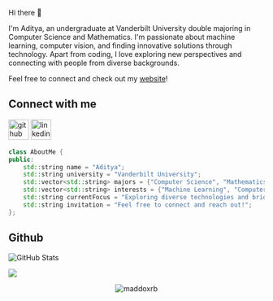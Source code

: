 Hi there 👋

I'm Aditya, an undergraduate at Vanderbilt University double majoring in Computer Science and Mathematics. I'm passionate about machine learning, computer vision, and finding innovative solutions through technology. Apart from coding, I love exploring new perspectives and connecting with people from diverse backgrounds. 

Feel free to connect and check out my [website](https://aditya-shrey.github.io/)!

## Connect with me
[<img src='https://cdn.jsdelivr.net/npm/simple-icons@3.0.1/icons/github.svg' alt='github' height='40'>](https://github.com/aditya-shrey)  [<img src='https://cdn.jsdelivr.net/npm/simple-icons@3.0.1/icons/linkedin.svg' alt='linkedin' height='40'>](https://www.linkedin.com/in/adityashrey/)

```cpp
class AboutMe {
public:
    std::string name = "Aditya";
    std::string university = "Vanderbilt University";
    std::vector<std::string> majors = {"Computer Science", "Mathematics"};
    std::vector<std::string> interests = {"Machine Learning", "Computer Vision", "Problem-Solving"};
    std::string currentFocus = "Exploring diverse technologies and bridging tech with people";
    std::string invitation = "Feel free to connect and reach out!";
};
```

## Github
![GitHub Stats](https://github-readme-stats.vercel.app/api?username=aditya-shrey&show_icons=true&rank_icon=github)  

![](https://komarev.com/ghpvc/?username=aditya-shreyo&style=flat-square)

<p align="center">
  <img src="https://github-readme-streak-stats.herokuapp.com/?user=maddoxrb&theme=dark" alt="maddoxrb" />
</p>
